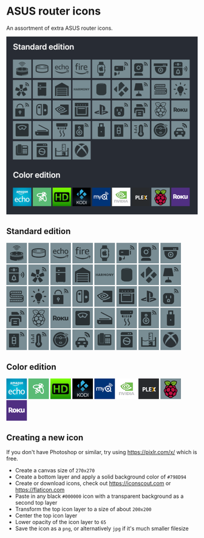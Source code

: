 # ASUS router icons

An assortment of extra ASUS router icons.

![ASUS router icons sample](asus_router_icons_sample.png)

## Standard edition

<img src="standard/amazon_echo_dot-2.png" width="54">
<img src="standard/amazon_echo_dot-3.png" width="54">
<img src="standard/amazon_echo.png" width="54">
<img src="standard/amazon_fire.png" width="54">
<img src="standard/apple_watch.png" width="54">
<img src="standard/cctv-1.png" width="54">
<img src="standard/cctv-2.png" width="54">
<img src="standard/cctv-3.png" width="54">
<img src="standard/doorbell.png" width="54">
<img src="standard/fan.png" width="54">
<img src="standard/fridge.png" width="54">
<img src="standard/garage.png" width="54">
<img src="standard/harmony.png" width="54">
<img src="standard/homepod.png" width="54">
<img src="standard/kodi.png" width="54">
<img src="standard/lamp.png" width="54">
<img src="standard/led_strip.png" width="54">
<img src="standard/light_bulb.png" width="54">
<img src="standard/lock.png" width="54">
<img src="standard/nintendo_switch.png" width="54">
<img src="standard/nvidia.png" width="54">
<img src="standard/oven.png" width="54">
<img src="standard/playstation.png" width="54">
<img src="standard/plug.png" width="54">
<img src="standard/printer.png" width="54">
<img src="standard/raspberry_pi.png" width="54">
<img src="standard/roku.png" width="54">
<img src="standard/scale.png" width="54">
<img src="standard/scanner.png" width="54">
<img src="standard/smoke_detector.png" width="54">
<img src="standard/speaker.png" width="54">
<img src="standard/stick.png" width="54">
<img src="standard/switch.png" width="54">
<img src="standard/thermostat.png" width="54">
<img src="standard/vacuum_robot.png" width="54">
<img src="standard/vehicle.png" width="54">
<img src="standard/voip.png" width="54">
<img src="standard/washing_machine.png" width="54">
<img src="standard/water_sensor.png" width="54">
<img src="standard/xbox.png" width="54">


## Color edition

<img src="color/amazon_echo-color.png" width="54">
<img src="color/ecobee-color.png" width="54">
<img src="color/hdhomerun-color.jpg" width="54">
<img src="color/kodi-color.png" width="54">
<img src="color/myq-color.jpg" width="54">
<img src="color/nvidia-color.png" width="54">
<img src="color/plex-color.png" width="54">
<img src="color/raspberry_pi-color.png" width="54">
<img src="color/roku-color.png" width="54">


## Creating a new icon

If you don't have Photoshop or similar, try using https://pixlr.com/x/ which is free.

- Create a canvas size of `270x270`
- Create a bottom layer and apply a solid background color of `#798D94`
- Create or download icons, check out https://iconscout.com or https://flaticon.com
- Paste in any black `#000000` icon with a transparent background as a second top layer
- Transform the top icon layer to a size of about `200x200`
- Center the top icon layer
- Lower opacity of the icon layer to `65`
- Save the icon as a `png`, or alternatively `jpg` if it's much smaller filesize
